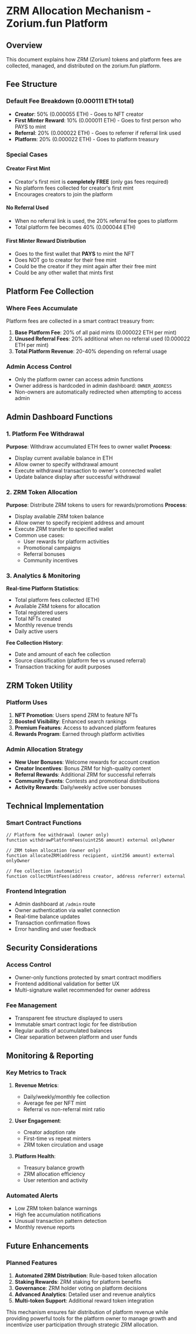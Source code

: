 # ZRM Allocation Mechanism - Zorium.fun Platform

## Overview
This document explains how ZRM (Zorium) tokens and platform fees are collected, managed, and distributed on the zorium.fun platform.

## Fee Structure

### Default Fee Breakdown (0.000111 ETH total)
- **Creator**: 50% (0.000055 ETH) - Goes to NFT creator
- **First Minter Reward**: 10% (0.000011 ETH) - Goes to first person who PAYS to mint
- **Referral**: 20% (0.000022 ETH) - Goes to referrer if referral link used
- **Platform**: 20% (0.000022 ETH) - Goes to platform treasury

### Special Cases

#### Creator First Mint
- Creator's first mint is **completely FREE** (only gas fees required)
- No platform fees collected for creator's first mint
- Encourages creators to join the platform

#### No Referral Used
- When no referral link is used, the 20% referral fee goes to platform
- Total platform fee becomes 40% (0.000044 ETH)

#### First Minter Reward Distribution
- Goes to the first wallet that **PAYS** to mint the NFT
- Does NOT go to creator for their free mint
- Could be the creator if they mint again after their free mint
- Could be any other wallet that mints first

## Platform Fee Collection

### Where Fees Accumulate
Platform fees are collected in a smart contract treasury from:
1. **Base Platform Fee**: 20% of all paid mints (0.000022 ETH per mint)
2. **Unused Referral Fees**: 20% additional when no referral used (0.000022 ETH per mint)
3. **Total Platform Revenue**: 20-40% depending on referral usage

### Admin Access Control
- Only the platform owner can access admin functions
- Owner address is hardcoded in admin dashboard: `OWNER_ADDRESS`
- Non-owners are automatically redirected when attempting to access admin

## Admin Dashboard Functions

### 1. Platform Fee Withdrawal
**Purpose**: Withdraw accumulated ETH fees to owner wallet
**Process**:
- Display current available balance in ETH
- Allow owner to specify withdrawal amount
- Execute withdrawal transaction to owner's connected wallet
- Update balance display after successful withdrawal

### 2. ZRM Token Allocation
**Purpose**: Distribute ZRM tokens to users for rewards/promotions
**Process**:
- Display available ZRM token balance
- Allow owner to specify recipient address and amount
- Execute ZRM transfer to specified wallet
- Common use cases:
  - User rewards for platform activities
  - Promotional campaigns
  - Referral bonuses
  - Community incentives

### 3. Analytics & Monitoring
**Real-time Platform Statistics**:
- Total platform fees collected (ETH)
- Available ZRM tokens for allocation
- Total registered users
- Total NFTs created
- Monthly revenue trends
- Daily active users

**Fee Collection History**:
- Date and amount of each fee collection
- Source classification (platform fee vs unused referral)
- Transaction tracking for audit purposes

## ZRM Token Utility

### Platform Uses
1. **NFT Promotion**: Users spend ZRM to feature NFTs
2. **Boosted Visibility**: Enhanced search rankings
3. **Premium Features**: Access to advanced platform features
4. **Rewards Program**: Earned through platform activities

### Admin Allocation Strategy
- **New User Bonuses**: Welcome rewards for account creation
- **Creator Incentives**: Bonus ZRM for high-quality content
- **Referral Rewards**: Additional ZRM for successful referrals
- **Community Events**: Contests and promotional distributions
- **Activity Rewards**: Daily/weekly active user bonuses

## Technical Implementation

### Smart Contract Functions
```solidity
// Platform fee withdrawal (owner only)
function withdrawPlatformFees(uint256 amount) external onlyOwner

// ZRM token allocation (owner only)  
function allocateZRM(address recipient, uint256 amount) external onlyOwner

// Fee collection (automatic)
function collectMintFees(address creator, address referrer) external
```

### Frontend Integration
- Admin dashboard at `/admin` route
- Owner authentication via wallet connection
- Real-time balance updates
- Transaction confirmation flows
- Error handling and user feedback

## Security Considerations

### Access Control
- Owner-only functions protected by smart contract modifiers
- Frontend additional validation for better UX
- Multi-signature wallet recommended for owner address

### Fee Management
- Transparent fee structure displayed to users
- Immutable smart contract logic for fee distribution
- Regular audits of accumulated balances
- Clear separation between platform and user funds

## Monitoring & Reporting

### Key Metrics to Track
1. **Revenue Metrics**:
   - Daily/weekly/monthly fee collection
   - Average fee per NFT mint
   - Referral vs non-referral mint ratio

2. **User Engagement**:
   - Creator adoption rate
   - First-time vs repeat minters
   - ZRM token circulation and usage

3. **Platform Health**:
   - Treasury balance growth
   - ZRM allocation efficiency
   - User retention and activity

### Automated Alerts
- Low ZRM token balance warnings
- High fee accumulation notifications
- Unusual transaction pattern detection
- Monthly revenue reports

## Future Enhancements

### Planned Features
1. **Automated ZRM Distribution**: Rule-based token allocation
2. **Staking Rewards**: ZRM staking for platform benefits
3. **Governance**: ZRM holder voting on platform decisions
4. **Advanced Analytics**: Detailed user and revenue analytics
5. **Multi-token Support**: Additional reward token integration

This mechanism ensures fair distribution of platform revenue while providing powerful tools for the platform owner to manage growth and incentivize user participation through strategic ZRM allocation.